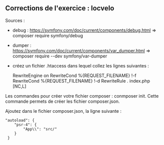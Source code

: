 ## Corrections de l'exercice : locvelo

Sources : 

- debug : https://symfony.com/doc/current/components/debug.html  =>  composer require symfony/debug

- dumper :  https://symfony.com/doc/current/components/var_dumper.html  => composer require --dev symfony/var-dumper

- créez un fichier .htaccess dans lequel collez les lignes suivantes :

	RewriteEngine on
	RewriteCond %{REQUEST_FILENAME} !-f
	RewriteCond %{REQUEST_FILENAME} !-d
	RewriteRule . index.php [NC,L] 

Les commandes pour créer votre fichier composer : conmposer init. 
Cette commande permets de créer les fichier composer.json.


Ajoutez dans le fichier composer.json, la ligne suivante : 

    
    "autoload": {
        "psr-4": {
            "App\\": "src/"
        }
     }
    
